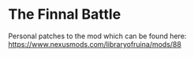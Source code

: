 # The Finnal Battle
Personal patches to the mod which can be found here:
<https://www.nexusmods.com/libraryofruina/mods/88>
